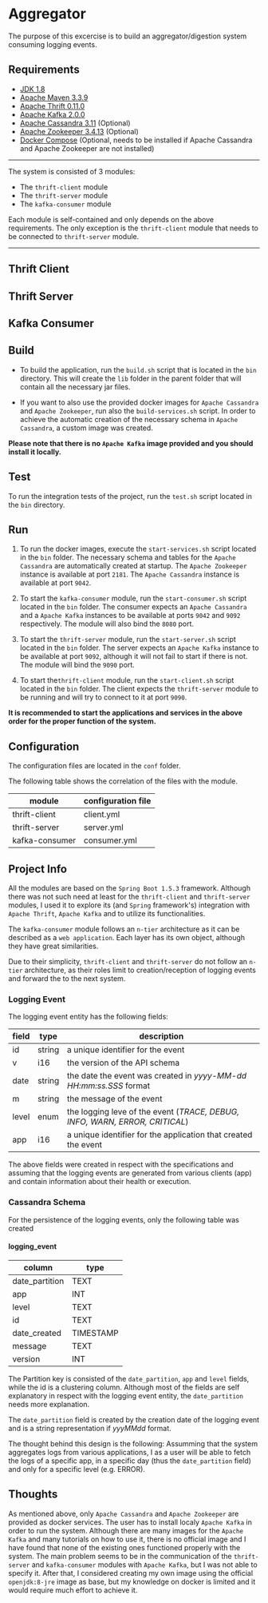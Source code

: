 Aggregator
=================

The purpose of this excercise is to build an aggregator/digestion system consuming logging events.

Requirements
----------------
* [JDK 1.8](https://www.oracle.com/technetwork/java/javase/downloads/jdk8-downloads-2133151.html)
* [Apache Maven 3.3.9](https://maven.apache.org/download.cgi)
* [Apache Thrift 0.11.0](http://www.apache.org/dyn/closer.cgi?path=/thrift/0.11.0/thrift-0.11.0.tar.gz)
* [Apache Kafka 2.0.0](https://www.apache.org/dyn/closer.cgi?path=/kafka/2.0.0/kafka_2.11-2.0.0.tgz)
* [Apache Cassandra 3.11](http://www.apache.org/dyn/closer.lua/cassandra/3.11.3/apache-cassandra-3.11.3-bin.tar.gz) (Optional)
* [Apache Zookeeper 3.4.13](https://www.apache.org/dyn/closer.cgi/zookeeper/) (Optional)
* [Docker Compose](https://docs.docker.com/compose/install/) (Optional, needs to be installed if Apache Cassandra and Apache Zookeeper are not installed)
---
The system is consisted of 3 modules:
  * The `thrift-client` module
  * The `thrift-server` module
  * The `kafka-consumer` module

Each module is self-contained and only depends on the above requirements.
The only exception is the `thrift-client` module that needs to be connected to `thrift-server` module.

---
Thrift Client
----------------
Thrift Server
----------------
Kafka Consumer
----------------
Build
----------------
* To build the application, run the `build.sh` script that is located in the `bin` directory.
This will create the `lib` folder in the parent folder that will contain all the necessary jar files.

* If you want to also use the provided docker images for `Apache Cassandra` and `Apache Zookeeper`,
run also the `build-services.sh` script.
In order to achieve the automatic creation of the necessary schema in `Apache Cassandra`,
a custom image was created.

**Please note that there is no `Apache Kafka` image provided and you should install it locally.**

Test
----------------
To run the integration tests of the project, run the `test.sh` script located in the `bin` directory.

Run
----------------
1. To run the docker images, execute the `start-services.sh` script located in the `bin` folder.
The necessary schema and tables for the `Apache Cassandra` are automatically created at startup.
The `Apache Zookeeper` instance is available at port `2181`.
The `Apache Cassandra` instance is available at port `9042`.

2. To start the `kafka-consumer` module, run the `start-consumer.sh` script located in the `bin` folder.
The consumer expects an `Apache Cassandra` and a `Apache Kafka` instances to be available at ports `9042` and `9092` respectively.
The module will also bind the `8080` port.


3. To start the `thrift-server` module, run the `start-server.sh` script located in the `bin` folder.
The server expects an `Apache Kafka` instance to be available at port `9092`, although it will not fail to start if there is not.
The module will bind the `9090` port.

4. To start the`thrift-client` module, run the `start-client.sh` script located in the `bin` folder.
The client expects the `thrift-server` module to be running and will try to connect to it at port `9090`.


**It is recommended to start the applications and services in the above order for the proper function of the system.**

Configuration
---
The configuration files are located in the `conf` folder.

The following table shows the correlation of the files with the module.

|module        |configuration file|
|--------------|------------------|
|thrift-client |client.yml        |
|thrift-server |server.yml        |
|kafka-consumer|consumer.yml      |

Project Info
----------------
All the modules are based on the `Spring Boot 1.5.3` framework.
Although there was not such need at least for the `thrift-client` and `thrift-server` modules,
I used it to explore its (and `Spring` framework's) integration with `Apache Thrift`, `Apache Kafka` and to utilize its functionalities.

The `kafka-consumer` module follows an `n-tier` architecture as it can be described as a `web application`.
Each layer has its own object, although they have great similarities.

Due to their simplicity, `thrift-client` and `thrift-server` do not follow an `n-tier` architecture,
as their roles limit to creation/reception of logging events and forward the to the next system.

### Logging Event
The logging event entity has the following fields:

|field|type  |description                                                                |
|-----|------|---------------------------------------------------------------------------|
|id   |string|a unique identifier for the event                                          |
|v    |i16   |the version of the API schema                                              |
|date |string|the date the event was created in *yyyy-MM-dd HH:mm:ss.SSS* format         |
|m    |string|the message of the event                                                   |
|level|enum  |the logging leve of the event (*TRACE, DEBUG, INFO, WARN, ERROR, CRITICAL*)|
|app  |i16   |a unique identifier for the application that created the event             |

The above fields were created in respect with the specifications
and assuming that the logging events are generated from various clients (app)
and contain information about their health or execution.

### Cassandra Schema
For the persistence of the logging events, only the following table was created

#### logging_event
|column        | type     |
|--------------|----------|
|date_partition|TEXT      |
|app           | INT      |
|level         | TEXT     |
|id            | TEXT     |
|date_created  | TIMESTAMP|
|message       | TEXT     |
|version       | INT      |

The Partition key is consisted of the `date_partition`, `app` and `level` fields, while the id is a clustering column.
Although most of the fields are self explanatory in respect with the logging event entity, the `date_partition` needs more explanation.

The `date_partition` field is created by the creation date of the logging event and is a string representation if *yyyMMdd* format.

The thought behind this design is the following:
Assumming that the system aggregates logs from various applications, I as a user will be able to fetch the logs of a specific app, in a specific day (thus the `date_partition` field) and only for a specific level (e.g. ERROR).

Thoughts
----------------

As mentioned above, only `Apache Cassandra` and `Apache Zookeeper` are provided as docker services.
The user has to install localy `Apache Kafka` in order to run the system.
Although there are many images for the `Apache Kafka` and many tutorials on how to use it,
there is no official image and I have found that none of the existing ones functioned properly with the system.
The main problem seems to be in the communication of the `thrift-server` and `kafka-consumer` modules with `Apache Kafka`, but I was not able to specify it.
After that, I considered creating my own image using the official `openjdk:8-jre` image as base,
but my knowledge on docker is limited and it would require much effort to achieve it.
